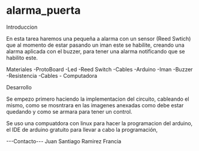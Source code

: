 # alarma_puerta

Introduccion

En esta tarea haremos una pequeña a alarma con un sensor (Reed Swtich) que al momento de estar pasando un iman este se habilite, 
creando una alarma aplicada con el buzzer, para tener una alarma notificando que se habilito este.

Materiales
-ProtoBoard  -Led
-Reed Switch -Cables
-Arduino    -Iman
-Buzzer -Resistencia
-Cables - Computadora

Desarrollo

Se empezo primero haciendo la implementacion del circuito, cableando el mismo, 
como se mosntrara en las imagenes anexadas como debe estar quedando y como se armara para tener un control.

Se uso una compuatdora con linux para hacer la programacion del arduino, el IDE de arduino gratuito para llevar a cabo la programación,

---Contacto---
Juan Santiago Ramirez Francia
